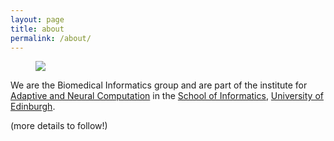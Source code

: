 ```yaml
---
layout: page
title: about
permalink: /about/
---
```


<figure>
   <img src='assets/edinburgh/salisbury_crags_small.png' style='max-width:750px;' />
</figure>

We are the Biomedical Informatics group and are part of the institute for [Adaptive and Neural Computation](http://web.inf.ed.ac.uk/anc) in the [School of Informatics](http://inf.ed.ac.uk), [University of Edinburgh](http://www.ed.ac.uk).


(more details to follow!)
